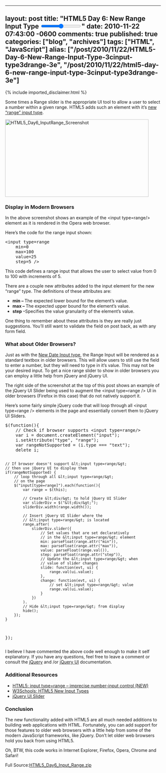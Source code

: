   ---
  layout: post
  title: "HTML5 Day 6: New Range Input Type <input type=range />"
  date: 2010-11-22 07:43:00 -0600
  comments: true
  published: true
  categories: ["blog", "archives"]
  tags: ["HTML", "JavaScript"]
  alias: ["/post/2010/11/22/HTML5-Day-6-New-Range-Input-Type-3cinput-type3drange-3e", "/post/2010/11/22/html5-day-6-new-range-input-type-3cinput-type3drange-3e"]
  ---
<!-- more -->
{% include imported_disclaimer.html %}
<p>Some times a Range slider is the appropriate UI tool to allow a user to select a number within a given range. HTML5 adds such an element with it&rsquo;s <a href="http://www.w3.org/TR/html-markup/input.range.html">new &ldquo;range&rdquo; input type</a>.</p>
<p><a href="http://pietschsoft.com/image.axd?picture=HTML5_Day6_InputRange_Screenshot.png"><img style="background-image: none; padding-left: 0px; padding-right: 0px; display: inline; padding-top: 0px; border-width: 0px;" title="HTML5_Day6_InputRange_Screenshot" src="http://pietschsoft.com/image.axd?picture=HTML5_Day6_InputRange_Screenshot_thumb.png" alt="HTML5_Day6_InputRange_Screenshot" width="464" height="251" border="0" /></a></p>
<h3>Display in Modern Browsers</h3>
<p>In the above screenshot shows an example of the &lt;input type=range/&gt; element as it is rendered in the Opera web browser.</p>
<p>Here&rsquo;s the code for the range input shown:</p>
<pre class="brush: xml; first-line: 1; tab-size: 4; toolbar: false; ">&lt;input type=range
    min=0
    max=100
    value=25
    step=5 /&gt;</pre>
<p>This code defines a range input that allows the user to select value from 0 to 100 with increments of 5.</p>
<p>There are a couple new attributes added to the input element for the new &ldquo;range&rdquo; type. The definitions of these attributes are:</p>
<ul>
<li><strong>min &ndash; </strong>The expected lower bound for the element&rsquo;s value.</li>
<li><strong>max &ndash; </strong>The expected upper bound for the element&rsquo;s value.</li>
<li><strong>step</strong> &ndash;Specifies the value granularity of the element&rsquo;s value.</li>
</ul>
<p>One thing to remember about these attributes is they are really just suggestions. You&rsquo;ll still want to validate the field on post back, as with any form field.</p>
<h3>What about Older Browsers?</h3>
<p>Just as with the <a href="http://pietschsoft.com/post/2010/11/18/HTML5-Day-5-New-Date-Input-Type.aspx">New Date Input type</a>, the Range Input will be rendered as a standard textbox in older browsers. This will allow users to still use the field to enter a number, but they will need to type in it&rsquo;s value. This may not be your desired input. To get a nice range slider to show in older browsers you can employ a little help from jQuery and jQuery UI.</p>
<p>The right side of the screenshot at the top of this post shows an example of the jQuery UI Slider being used to augment the &lt;input type=range /&gt; UI in older browsers (Firefox in this case) that do not natively support it.</p>
<p>Here&rsquo;s some fairly simple jQuery code that will loop through all &lt;input type=range /&gt; elements in the page and essentially convert them to jQuery UI Sliders.</p>
<pre class="brush: js; first-line: 1; tab-size: 4; toolbar: false; ">$(function(){
    // Check if browser supports &lt;input type=range/&gt;
    var i = document.createElement("input");
    i.setAttribute("type", "range");
    var rangeNotSupported = (i.type === "text");
    delete i;

    // If browser doesn't support &lt;input type=range/&gt;
    // then use jQuery UI to display them
    if(rangeNotSupported) {
        // loop through all &lt;input type=range/&gt;
        // on the page
        $("input[type=range]").each(function(){
            var range = $(this);
            
            // Create &lt;div/&gt; to hold jQuery UI Slider
            var sliderDiv = $("&lt;div/&gt;");
            sliderDiv.width(range.width());
            
            // Insert jQuery UI Slider where the
            // &lt;input type=range/&gt; is located
            range.after(
                sliderDiv.slider({
                    // Set values that are set declaratively
                    // in the &lt;input type=range/&gt; element
                    min: parseFloat(range.attr("min")),
                    max: parseFloat(range.attr("max")),
                    value: parseFloat(range.val()),
                    step: parseFloat(range.attr("step")),
                    // Update the &lt;input type=range/&gt; when
                    // value of slider changes
                    slide: function(evt, ui) {
                        range.val(ui.value);
                    },
                    change: function(evt, ui) {
                        // set &lt;input type=range/&gt; value
                        range.val(ui.value);
                    }
                })
            ).
            // Hide &lt;input type=range/&gt; from display
            hide();
        });
    }
});</pre>
<p>I believe I have commented the above code well enough to make it self explanatory. If you have any questions, feel free to leave a comment or consult the <a href="http://docs.jquery.com/">jQuery</a> and /or <a href="http://jqueryui.com">jQuery UI</a> documentation.</p>
<h3>Additional Resources</h3>
<ul>
<li><a href="http://www.w3.org/TR/html-markup/input.range.html">HTML5: input type=range &ndash; imprecise number-input control (NEW)</a></li>
<li><a href="http://www.w3schools.com/html5/html5_form_input_types.asp">W3Schools: HTML5 New Input Types</a></li>
<li><a href="http://jqueryui.com/demos/slider/">jQuery UI Slider</a></li>
</ul>
<h3>Conclusion</h3>
<p>The new functionality added with HTML5 are all much needed additions to building web applications with HTML. Fortunately, you can add support for those features to older web browsers with a little help from some of the modern JavaScript frameworks, like jQuery. Don&rsquo;t let older web browsers hold you back from using HTML5.</p>
<p>Oh, BTW, this code works in Internet Explorer, Firefox, Opera, Chrome and Safari!</p>
<div id="scid:8eb9d37f-1541-4f29-b6f4-1eea890d4876:8fd12086-e81c-4783-99a5-9104822a0797" class="wlWriterEditableSmartContent" style="margin: 0px; display: inline; float: none; padding: 0px;">
<div>Full Source:<a href="http://pietschsoft.com/file.axd?file=HTML5_Day6_Input_Range_1.zip" target="_self">HTML5_Day6_Input_Range.zip</a></div>
</div>
